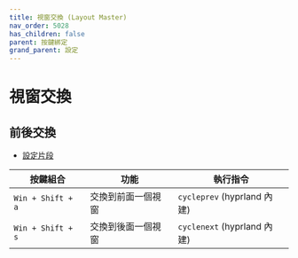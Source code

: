 ```yaml
---
title: 視窗交換 (Layout Master)
nav_order: 5028
has_children: false
parent: 按鍵綁定
grand_parent: 設定
---
```



# 視窗交換


## 前後交換

* [設定片段](https://github.com/samwhelp/note-about-hyprland/blob/gh-pages/_demo/config/hyprland-config/main/hyprland.conf#L315-L316)


| 按鍵組合  | 功能                   | 執行指令               |
| ----------| ---------------------- | ---------------------- |
| `Win + Shift + a` | 交換到前面一個視窗 | `cycleprev` (hyprland 內建) |
| `Win + Shift + s` | 交換到後面一個視窗 | `cyclenext` (hyprland 內建)  |
